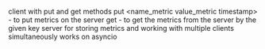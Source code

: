 client with put and get methods
put <name_metric value_metric timestamp> - to put metrics on the server
get <key> - to get the metrics from the server by the given key
server for storing metrics and working with multiple clients simultaneously
works on asyncio